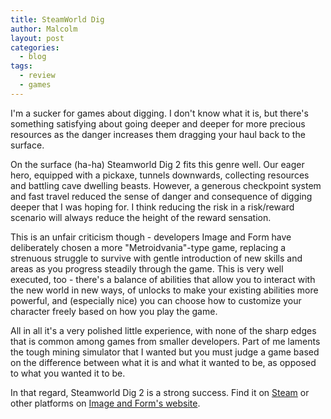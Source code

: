 ```yaml
---
title: SteamWorld Dig
author: Malcolm
layout: post
categories:
  - blog
tags:
  - review
  - games
---
```


I'm a sucker for games about digging. I don't know what it is, but there's something
satisfying about going deeper and deeper for more precious resources as the danger
increases them dragging your haul back to the surface. 

On the surface (ha-ha) Steamworld Dig 2 fits this genre well. Our eager hero, equipped
with a pickaxe, tunnels downwards, collecting resources and battling cave dwelling
beasts. However, a generous checkpoint system and fast travel reduced the sense of
danger and consequence of digging deeper that I was hoping for. I think reducing the
risk in a risk/reward scenario will always reduce the height of the reward sensation.

This is an unfair criticism though - developers Image and Form have deliberately
chosen a more "Metroidvania"-type game, replacing a strenuous struggle to survive
with gentle introduction of new skills and areas as you progress steadily through
the game. This is very well executed, too - there's a balance of abilities that
allow you to interact with the new world in new ways, of unlocks to make your existing
abilities more powerful, and (especially nice) you can choose how to customize
your character freely based on how you play the game. 

All in all it's a very polished little experience, with none of the sharp edges that
is common among games from smaller developers. Part of me laments the tough mining
simulator that I wanted but you must judge a game based on the difference between
what it is and what it wanted to be, as opposed to what you wanted it to be.

In that regard, Steamworld Dig 2 is a strong success. Find it on [Steam](http://store.steampowered.com/app/571310/SteamWorld_Dig_2/) or other platforms on 
[Image and Form's website](http://imageform.se/game/steamworld-dig-2/).